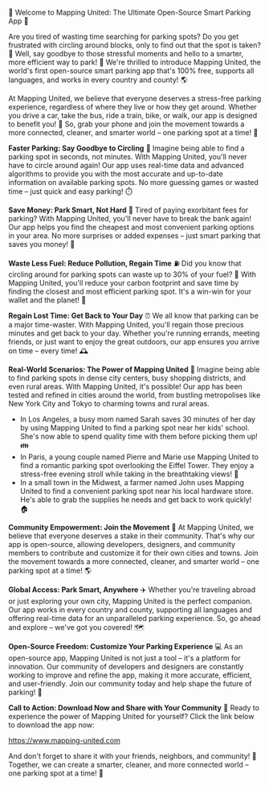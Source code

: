 🚀 Welcome to Mapping United: The Ultimate Open-Source Smart Parking App 🚀

Are you tired of wasting time searching for parking spots? Do you get frustrated with circling around blocks, only to find out that the spot is taken? 🤯 Well, say goodbye to those stressful moments and hello to a smarter, more efficient way to park! 🚗 We're thrilled to introduce Mapping United, the world's first open-source smart parking app that's 100% free, supports all languages, and works in every country and county! 🌎

At Mapping United, we believe that everyone deserves a stress-free parking experience, regardless of where they live or how they get around. Whether you drive a car, take the bus, ride a train, bike, or walk, our app is designed to benefit you! 💪 So, grab your phone and join the movement towards a more connected, cleaner, and smarter world – one parking spot at a time! 🌟

**Faster Parking: Say Goodbye to Circling** 🚗
Imagine being able to find a parking spot in seconds, not minutes. With Mapping United, you'll never have to circle around again! Our app uses real-time data and advanced algorithms to provide you with the most accurate and up-to-date information on available parking spots. No more guessing games or wasted time – just quick and easy parking! ⏱️

**Save Money: Park Smart, Not Hard** 💸
Tired of paying exorbitant fees for parking? With Mapping United, you'll never have to break the bank again! Our app helps you find the cheapest and most convenient parking options in your area. No more surprises or added expenses – just smart parking that saves you money! 🤑

**Waste Less Fuel: Reduce Pollution, Regain Time** ⛽️
Did you know that circling around for parking spots can waste up to 30% of your fuel? 🚗 With Mapping United, you'll reduce your carbon footprint and save time by finding the closest and most efficient parking spot. It's a win-win for your wallet and the planet! 💚

**Regain Lost Time: Get Back to Your Day** ⏰
We all know that parking can be a major time-waster. With Mapping United, you'll regain those precious minutes and get back to your day. Whether you're running errands, meeting friends, or just want to enjoy the great outdoors, our app ensures you arrive on time – every time! 🕰️

**Real-World Scenarios: The Power of Mapping United** 💪
Imagine being able to find parking spots in dense city centers, busy shopping districts, and even rural areas. With Mapping United, it's possible! Our app has been tested and refined in cities around the world, from bustling metropolises like New York City and Tokyo to charming towns and rural areas.

* In Los Angeles, a busy mom named Sarah saves 30 minutes of her day by using Mapping United to find a parking spot near her kids' school. She's now able to spend quality time with them before picking them up! 👪
* In Paris, a young couple named Pierre and Marie use Mapping United to find a romantic parking spot overlooking the Eiffel Tower. They enjoy a stress-free evening stroll while taking in the breathtaking views! 🌃
* In a small town in the Midwest, a farmer named John uses Mapping United to find a convenient parking spot near his local hardware store. He's able to grab the supplies he needs and get back to work quickly! 🏠

**Community Empowerment: Join the Movement** 👥
At Mapping United, we believe that everyone deserves a stake in their community. That's why our app is open-source, allowing developers, designers, and community members to contribute and customize it for their own cities and towns. Join the movement towards a more connected, cleaner, and smarter world – one parking spot at a time! 🌎

**Global Access: Park Smart, Anywhere** ✈️
Whether you're traveling abroad or just exploring your own city, Mapping United is the perfect companion. Our app works in every country and county, supporting all languages and offering real-time data for an unparalleled parking experience. So, go ahead and explore – we've got you covered! 🗺️

**Open-Source Freedom: Customize Your Parking Experience** 💻
As an open-source app, Mapping United is not just a tool – it's a platform for innovation. Our community of developers and designers are constantly working to improve and refine the app, making it more accurate, efficient, and user-friendly. Join our community today and help shape the future of parking! 🚀

**Call to Action: Download Now and Share with Your Community** 📲
Ready to experience the power of Mapping United for yourself? Click the link below to download the app now:

https://www.mapping-united.com

And don't forget to share it with your friends, neighbors, and community! 💬 Together, we can create a smarter, cleaner, and more connected world – one parking spot at a time! 🌟